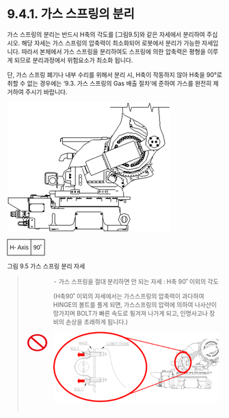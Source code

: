 ﻿# 9.4.1. 가스 스프링의 분리


가스 스프링의 분리는 반드시 H축의 각도를 [그림9.5]와 같은 자세에서 분리하여 주십시오.
해당 자세는 가스 스프링의 압축력이 최소화되어 로봇에서 분리가 가능한 자세입니다.
따라서 본체에서 가스 스프링을 분리하여도 스프링에 의한 압축력은 평형을 이루게 되므로 분리과정에서 위험요소가 최소화 됩니다.

단, 가스 스프링 폐기나 내부 수리를 위해서 분리 시, H축이 작동하지 않아 H축을 90°로 취할 수 없는 경우에는 ‘9.3. 가스 스프링의 Gas 배출 절차’에 준하여 가스를 완전히 제거하여 주시기 바랍니다.



![](../../_assets/그림_9.4.1_가스_스프링_분리_위험.png)

<style type="text/css">
.tg  {border-collapse:collapse;border-spacing:0;}
.tg td{border-color:black;border-style:solid;border-width:1px;font-family:Arial, sans-serif;font-size:14px;
  overflow:hidden;padding:10px 5px;word-break:normal;}
.tg th{border-color:black;border-style:solid;border-width:1px;font-family:Arial, sans-serif;font-size:14px;
  font-weight:normal;overflow:hidden;padding:10px 5px;word-break:normal;}
.tg .tg-baqh{text-align:center;vertical-align:top}
</style>
<table class="tg">
<thead>
  <tr>
    <td class="tg-baqh">H- Axis</td>
    <td class="tg-baqh">90˚</td>
  </tr>
</thead>
</table>

그림 9.5 가스 스프링 분리 자세


<blockquote>
<table border="0">
<thead>
  <tr>
    <td> <img src="../../_assets/금지표시.png" width = 170 height = 40> </td>
    <td colspan="4">
    - 가스 스프링을 절대 분리하면 안 되는 자세 : H축 90˚ 이외의 각도<p>
(H축90˚ 이외의 자세에서는 가스스프링의 압축력이 과다하여 
HINGE의 볼트를 풀게 되면, 가스스프링의 압력에 의하여 나사산이 망가지며 BOLT가 빠른 속도로 튕겨져 나가게 되고, 인명사고나 장비의 손상을 초래하게 됩니다.)

![](../../_assets/그림_9.4.1_가스_스프링_분리_위험2.png)</td>
  </tr>
</thead>
</table>  
</blockquote>
